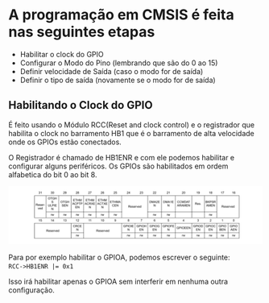 # A programação em CMSIS é feita nas seguintes etapas

- Habilitar o clock do GPIO
- Configurar o Modo do Pino (lembrando que são do 0 ao 15)
- Definir velocidade de Saída (caso o modo for de saída)
- Definir o tipo de saída (novamente se o modo for de saída)

## Habilitando o Clock do GPIO

É feito usando o Módulo RCC(Reset and clock control) e o registrador que habilita o clock
no barramento HB1 que é o barramento de alta velocidade onde os GPIOs estão conectados.

O Registrador é chamado de HB1ENR e com ele podemos habilitar e configurar alguns periféricos.
Os GPIOs são habilitados em ordem alfabetica do bit 0 ao bit 8.

![HB1ENR](../imagens/HB1ENR.png)

Para por exemplo habilitar o GPIOA, podemos escrever o seguinte:  
`RCC->HB1ENR |= 0x1`

Isso irá habilitar apenas o GPIOA sem interferir em nenhuma outra configuração.

